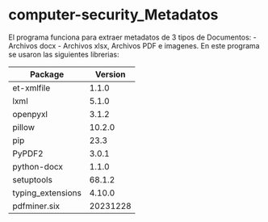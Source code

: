 # computer-security_Metadatos
 El programa funciona para extraer metadatos de 3 tipos de Documentos: - Archivos docx - Archivos xlsx, Archivos PDF e imagenes.
 En este programa se usaron las siguientes librerias:
 
| Package           | Version    |
|-------------------|------------|
| et-xmlfile        | 1.1.0      |
| lxml              | 5.1.0      |
| openpyxl          | 3.1.2      |
| pillow            | 10.2.0     |
| pip               | 23.3       |
| PyPDF2            | 3.0.1      |
| python-docx       | 1.1.0      |
| setuptools        | 68.1.2     |
| typing_extensions | 4.10.0     |
| pdfminer.six      | 20231228   |






